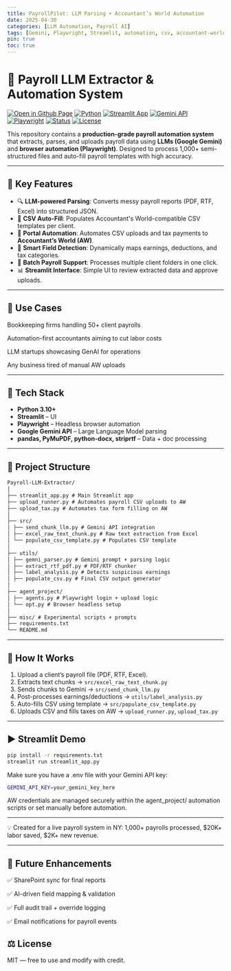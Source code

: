 ```yaml
---
title: PayrollPilot: LLM Parsing + Accountant’s World Automation
date: 2025-04-30
categories: [LLM Automation, Payroll AI]
tags: [Gemini, Playwright, Streamlit, automation, csv, accountant-world, llm, payroll, ai]
pin: true
toc: true
---
```


# 💼 Payroll LLM Extractor & Automation System

[![Open in Github Page](https://img.shields.io/badge/Hosted_with-GitHub_Pages-blue?logo=github&logoColor=white)](https://github.com/aryanj10/Payroll-LLM-Extractor)
[![Python](https://img.shields.io/badge/Python-3.10+-blue?logo=python)](https://www.python.org/)
[![Streamlit App](https://img.shields.io/badge/Streamlit-App-red?logo=streamlit)](https://streamlit.io)
[![Gemini API](https://img.shields.io/badge/LLM-Gemini-lightgrey?logo=google)](https://deepmind.google/technologies/gemini/)
[![Playwright](https://img.shields.io/badge/Automation-Playwright-green?logo=microsoft)](https://playwright.dev/)
[![Status](https://img.shields.io/badge/Live%20Payroll-Production%20Ready-brightgreen)]()
[![License](https://img.shields.io/badge/License-MIT-lightgrey.svg)](https://opensource.org/licenses/MIT)

This repository contains a **production-grade payroll automation system** that extracts, parses, and uploads payroll data using **LLMs (Google Gemini)** and **browser automation (Playwright)**. Designed to process 1,000+ semi-structured files and auto-fill payroll templates with high accuracy.


---

## 🚀 Key Features

- 🔍 **LLM-powered Parsing**: Converts messy payroll reports (PDF, RTF, Excel) into structured JSON.
- 📄 **CSV Auto-Fill**: Populates Accountant's World-compatible CSV templates per client.
- 🤖 **Portal Automation**: Automates CSV uploads and tax payments to **Accountant’s World (AW)**.
- 🧠 **Smart Field Detection**: Dynamically maps earnings, deductions, and tax categories.
- 📂 **Batch Payroll Support**: Processes multiple client folders in one click.
- 📊 **Streamlit Interface**: Simple UI to review extracted data and approve uploads.

---

## 📌 Use Cases
Bookkeeping firms handling 50+ client payrolls

Automation-first accountants aiming to cut labor costs

LLM startups showcasing GenAI for operations

Any business tired of manual AW uploads

---

## 🧠 Tech Stack

- **Python 3.10+**
- **Streamlit** – UI
- **Playwright** – Headless browser automation
- **Google Gemini API** – Large Language Model parsing
- **pandas, PyMuPDF, python-docx, striprtf** – Data + doc processing

---


## 🧰 Project Structure
```protobuf
Payroll-LLM-Extractor/
│
├── streamlit_app.py # Main Streamlit app
├── upload_runner.py # Automates payroll CSV uploads to AW
├── upload_tax.py # Automates tax form filling on AW
│
├── src/
│ ├── send_chunk_llm.py # Gemini API integration
│ ├── excel_raw_text_chunk.py # Raw text extraction from Excel
│ └── populate_csv_template.py # Populates CSV template
│
├── utils/
│ ├── gemni_parser.py # Gemini prompt + parsing logic
│ ├── extract_rtf_pdf.py # PDF/RTF chunker
│ ├── label_analysis.py # Detects suspicious earnings
│ ├── populate_csv.py # Final CSV output generator
│
├── agent_project/
│ ├── agents.py # Playwright login + upload logic
│ └── opt.py # Browser headless setup
│
├── misc/ # Experimental scripts + prompts
├── requirements.txt
└── README.md
```
---
## 🧪 How It Works

1. Upload a client’s payroll file (PDF, RTF, Excel).
2. Extracts text chunks → `src/excel_raw_text_chunk.py`
3. Sends chunks to Gemini → `src/send_chunk_llm.py`
4. Post-processes earnings/deductions → `utils/label_analysis.py`
5. Auto-fills CSV using template → `src/populate_csv_template.py`
6. Uploads CSV and fills taxes on AW → `upload_runner.py`, `upload_tax.py`

---



## ▶️ Streamlit Demo

```bash
pip install -r requirements.txt
streamlit run streamlit_app.py

```

Make sure you have a .env file with your Gemini API key:
```bash
GEMINI_API_KEY=your_gemini_key_here
```
AW credentials are managed securely within the agent_project/ automation scripts or set manually before automation.

---
💡 Created for a live payroll system in NY: 1,000+ payrolls processed, $20K+ labor saved, $2K+ new revenue.

---

## 🧭 Future Enhancements
✅ SharePoint sync for final reports

✅ AI-driven field mapping & validation

✅ Full audit trail + override logging

✅ Email notifications for payroll events

## ⚖️ License
MIT — free to use and modify with credit.